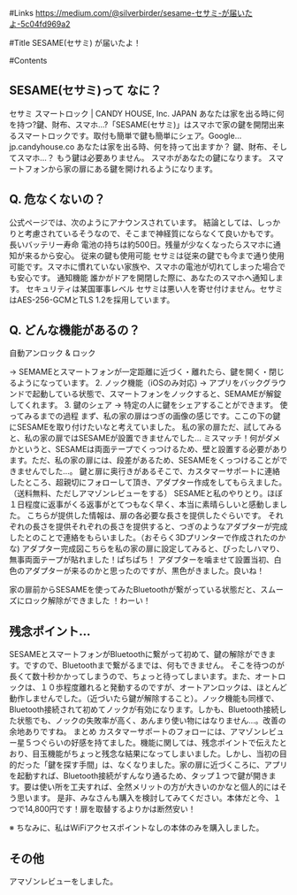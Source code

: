 #Links
https://medium.com/@silverbirder/sesame-セサミ-が届いたよ-5c04fd969a2

#Title
SESAME(セサミ) が届いたよ！

#Contents
## SESAME(セサミ)って なに？
セサミ スマートロック | CANDY HOUSE, Inc. JAPAN
あなたは家を出る時に何を持つ?鍵、財布、スマホ...?「SESAME(セサミ)」はスマホで家の鍵を開閉出来るスマートロックです。取付も簡単で鍵も簡単にシェア。Google…jp.candyhouse.co
あなたは家を出る時、何を持って出ますか？
鍵、財布、そしてスマホ…？
もう鍵は必要ありません。
スマホがあなたの鍵になります。
スマートフォンから家の扉にある鍵を開けれるようになります。

## Q. 危なくないの？
公式ページでは、次のようにアナウンスされています。
結論としては、しっかりと考慮されているそうなので、そこまで神経質にならなくて良いかもです。
長いバッテリー寿命
電池の持ちは約500日。残量が少なくなったらスマホに通知が来るから安心。
従来の鍵も使用可能
セサミは従来の鍵でも今まで通り使用可能です。スマホに慣れていない家族や、スマホの電池が切れてしまった場合でも安心です。
通知機能
誰かがドアを開閉した際に、あなたのスマホへ通知します。
セキュリティは某国軍事レベル
セサミは悪い人を寄せ付けません。セサミはAES-256-GCMとTLS 1.2を採用しています。

## Q. どんな機能があるの？
自動アンロック & ロック

→ SEMAMEとスマートフォンが一定距離に近づく・離れたら、鍵を開く・閉じるようになっています。
2. ノック機能（iOSのみ対応)
→ アプリをバックグラウンドで起動している状態で、スマートフォンをノックすると、SEMAMEが解錠してくれます。
3. 鍵のシェア
→ 特定の人に鍵をシェアすることができます。
使ってみるまでの過程
まず、私の家の扉はつぎの画像の感じです。ここの下の鍵にSESAMEを取り付けたいなと考えていました。
私の家の扉ただ、試してみると、私の家の扉ではSESAMEが設置できませんでした…
ミスマッチ！何がダメかというと、SESAMEは両面テープでくっつけるため、壁と設置する必要があります。ただ、私の家の扉には、段差があるため、SESAMEをくっつけることができませんでした…。
鍵と扉に奥行きがあるそこで、カスタマーサポートに連絡したところ、超親切にフォローして頂き、アダプター作成をしてもらえました。（送料無料、ただしアマゾンレビューをする）
SESAMEと私のやりとり。ほぼ１日程度に返事がくる返事がとてつもなく早く、本当に素晴らしいと感動しました。
こちらが提供した情報は、扉の各必要な長さを提供したぐらいです。
それぞれの長さを提供それぞれの長さを提供すると、つぎのようなアダプターが完成したとのことで連絡をもらいました。（おそらく3Dプリンターで作成されたのかな)
アダプター完成図こちらを私の家の扉に設定してみると、ぴったしハマり、無事両面テープが貼れました！ぱちぱち！
アダプターを噛ませて設置当初、白色のアダプターが来るのかと思ったのですが、黒色がきました。良いね！

家の扉前からSESAMEを使ってみたBluetoothが繋がっている状態だと、スムーズにロック解除ができました ！わーい！

## 残念ポイント…
SESAMEとスマートフォンがBluetoothに繋がって初めて、鍵の解除ができます。ですので、Bluetoothまで繋がるまでは、何もできません。
そこを待つのが長くて数十秒かかってしまうので、ちょっと待ってしまいます。また、オートロックは、１０歩程度離れると発動するのですが、オートアンロックは、ほとんど動作しませんでした。（近づいたら鍵が解除すること）。ノック機能も同様で、Bluetooth接続されて初めてノックが有効になります。しかも、Bluetooth接続した状態でも、ノックの失敗率が高く、あんまり使い物にはなりません…。改善の余地ありですね。
まとめ
カスタマーサポートのフォローには、アマゾンレビュー星５つぐらいの好感を持てました。機能に関しては、残念ポイントで伝えたとおり、目玉機能がちょっと残念な結果になってしまいました。しかし、当初の目的だった「鍵を探す手間」は、なくなりました。家の扉に近づくころに、アプリを起動すれば、Bluetooth接続がすんなり通るため、タップ１つで鍵が開きます。要は使い所を工夫すれば、全然メリットの方が大きいのかなと個人的にはそう思います。
是非、みなさんも購入を検討してみてください。本体だと今、１つで14,800円です！扉を取替するよりかは断然安い！

※ ちなみに、私はWiFiアクセスポイントなしの本体のみを購入しました。

## その他
アマゾンレビューをしました。